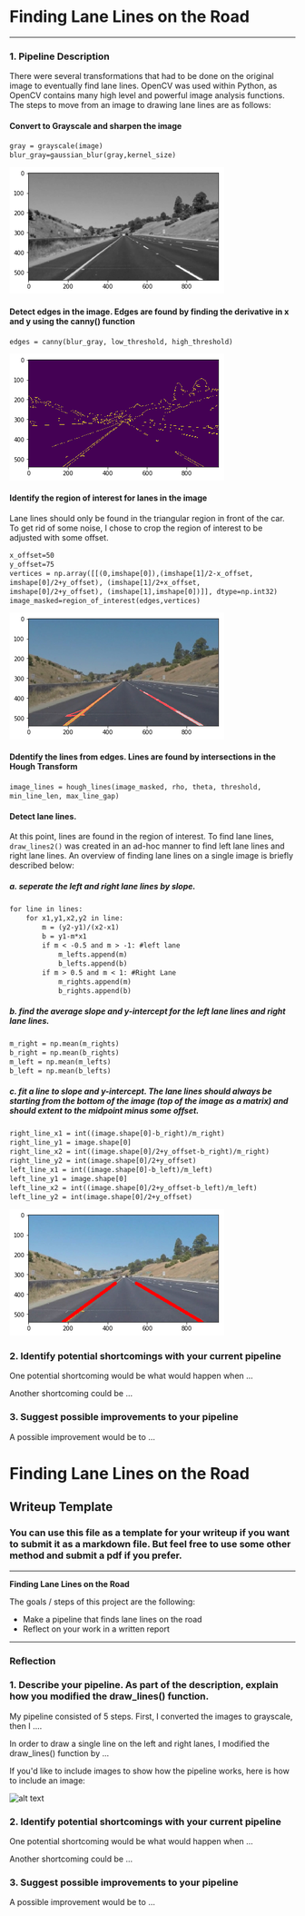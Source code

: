 # **Finding Lane Lines on the Road** 

[//]: # (Image References)

[gray]: ./images4readme/gray.png "Grayscale"
[edges]: ./images4readme/edges.png "Edges"
[masked]: ./images4readme/masked.png "Masked"
[lines]: ./images4readme/lines.png "Lines"
[lanes]: ./images4readme/lanes.png "Lanes"

---
### 1. Pipeline Description
There were  several transformations that had to be done on the original image to eventually find lane lines. OpenCV was used within Python, as OpenCV contains many high level and powerful image analysis functions. 
The steps to move from an image to drawing lane lines are as follows:
#### Convert to Grayscale and sharpen the image
```
gray = grayscale(image)
blur_gray=gaussian_blur(gray,kernel_size)
```
![alt text][gray]
#### Detect edges in the image. Edges are found by finding the derivative in x and y using the canny() function
```
edges = canny(blur_gray, low_threshold, high_threshold)
```
![alt text][edges]
#### Identify the region of interest for lanes in the image
Lane lines should only be found in the triangular region in front of the car. To get rid of some noise, I chose to crop the region of interest to be adjusted with some offset.
```
x_offset=50
y_offset=75
vertices = np.array([[(0,imshape[0]),(imshape[1]/2-x_offset, imshape[0]/2+y_offset), (imshape[1]/2+x_offset, imshape[0]/2+y_offset), (imshape[1],imshape[0])]], dtype=np.int32)
image_masked=region_of_interest(edges,vertices)
```
![alt text][lines]
#### Ddentify the lines from edges. Lines are found by intersections in the Hough Transform
```
image_lines = hough_lines(image_masked, rho, theta, threshold, min_line_len, max_line_gap)
```

#### Detect lane lines.
At this point, lines are found in the region of interest. To find lane lines, `draw_lines2()` was created in an ad-hoc manner to find left lane lines and right lane lines. 
An overview of finding lane lines on a single image is briefly described below:
##### a. seperate the left and right lane lines by slope.
```
for line in lines:
    for x1,y1,x2,y2 in line:
        m = (y2-y1)/(x2-x1)
        b = y1-m*x1      
        if m < -0.5 and m > -1: #left lane
            m_lefts.append(m)
            b_lefts.append(b)
        if m > 0.5 and m < 1: #Right Lane
            m_rights.append(m)
            b_rights.append(b)
```
##### b. find the average slope and y-intercept for the left lane lines and right lane lines.
```
m_right = np.mean(m_rights)
b_right = np.mean(b_rights)
m_left = np.mean(m_lefts)
b_left = np.mean(b_lefts)
```
##### c. fit a line to slope and y-intercept. The lane lines should always be starting from the bottom of the image (top of the image as a matrix) and should extent to the midpoint minus some offset.
```
right_line_x1 = int((image.shape[0]-b_right)/m_right)
right_line_y1 = image.shape[0]
right_line_x2 = int((image.shape[0]/2+y_offset-b_right)/m_right)
right_line_y2 = int(image.shape[0]/2+y_offset)
left_line_x1 = int((image.shape[0]-b_left)/m_left)
left_line_y1 = image.shape[0]
left_line_x2 = int((image.shape[0]/2+y_offset-b_left)/m_left)
left_line_y2 = int(image.shape[0]/2+y_offset)
```
![alt text][lanes]


### 2. Identify potential shortcomings with your current pipeline


One potential shortcoming would be what would happen when ... 

Another shortcoming could be ...


### 3. Suggest possible improvements to your pipeline

A possible improvement would be to ...
# **Finding Lane Lines on the Road** 

## Writeup Template

### You can use this file as a template for your writeup if you want to submit it as a markdown file. But feel free to use some other method and submit a pdf if you prefer.

---

**Finding Lane Lines on the Road**

The goals / steps of this project are the following:
* Make a pipeline that finds lane lines on the road
* Reflect on your work in a written report


[//]: # (Image References)

[image1]: ./examples/grayscale.jpg "Grayscale"

---

### Reflection

### 1. Describe your pipeline. As part of the description, explain how you modified the draw_lines() function.

My pipeline consisted of 5 steps. First, I converted the images to grayscale, then I .... 

In order to draw a single line on the left and right lanes, I modified the draw_lines() function by ...

If you'd like to include images to show how the pipeline works, here is how to include an image: 

![alt text][image1]


### 2. Identify potential shortcomings with your current pipeline


One potential shortcoming would be what would happen when ... 

Another shortcoming could be ...


### 3. Suggest possible improvements to your pipeline

A possible improvement would be to ...
